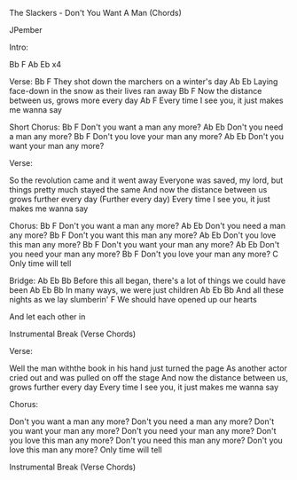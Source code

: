 The Slackers - Don't You Want A Man (Chords)


JPember


Intro:

Bb F Ab Eb   x4


Verse:
Bb                            F
  They shot down the marchers on a winter's day
        Ab                             Eb
Laying face-down in the snow as their lives ran away
Bb                                    F
  Now the distance between us, grows more every day
Ab                             F
Every time I see you, it just makes me wanna say


Short Chorus:
           Bb             F
Don't you want a man any more?
           Ab             Eb
Don't you need a man any more?
           Bb                F
Don't you love your man any more?
           Ab                Eb
Don't you want your man any more?


Verse:

So the revolution came and it went away
Everyone was saved, my lord, but things pretty much stayed the same
And now the distance between us grows further every day (Further every day)
Every time I see you, it just makes me wanna say


Chorus:
           Bb             F
Don't you want a man any more?
           Ab             Eb
Don't you need a man any more?
           Bb                F
Don't you want this man any more?
           Ab                Eb
Don't you love this man any more?
           Bb                F
Don't you want your man any more?
           Ab                Eb
Don't you need your man any more?
           Bb                F
Don't you love your man any more?
                C
Only time will tell


Bridge:
Ab                                  Eb                          Bb
  Before this all began, there's a lot of things we could have been
Ab                          Eb      Bb
  In many ways, we were just  children
Ab                              Eb       Bb
  And all these nights as we lay  slumberin'
               F
We should have opened up our hearts

And let each other in


Instrumental Break (Verse Chords)

Verse:

Well the man withthe book in his hand just turned the page
As another actor cried out and was pulled on off the stage
And now the distance between us, grows further every day
Every time I see you, it just makes me wanna say


Chorus:

Don't you want a man any more?
Don't you need a man any more?
Don't you want your man any more?
Don't you need your man any more?
Don't you love this man any more?
Don't you need this man any more?
Don't you love this man any more?
Only time will tell


Instrumental Break (Verse Chords)
